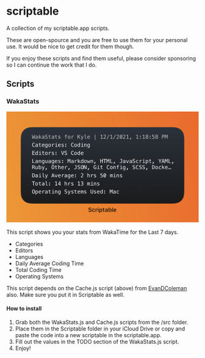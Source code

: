 # scriptable

A collection of my scriptable.app scripts.

These are open-spource and you are free to use them for your personal use. It would be nice to get credit for them though.

If you enjoy these scripts and find them useful, please consider sponsoring so I can continue the work that I do.

## Scripts

### WakaStats

![WakaStats](/images/wakastats.jpeg)

This script shows you your stats from WakaTime for the Last 7 days.

- Categories
- Editors
- Languages
- Daily Average Coding Time
- Total Coding Time
- Operating Systems

This script depends on the Cache.js script (above) from [EvanDColeman](https://github.com/evandcoleman) also. Make sure you put it in Scriptable as well.

#### How to install

1. Grab both the WakaStats.js and Cache.js scripts from the /src folder.
2. Place them in the Scriptable folder in your iCloud Drive or copy and paste the code into a new scriptable in the scriptable.app.
3. Fill out the values in the TODO section of the WakaStats.js script.
4. Enjoy!
